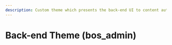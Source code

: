 ```yaml
---
description: Custom theme which presents the back-end UI to content authors and editors. .
---
```


# Back-end Theme (bos\_admin)

